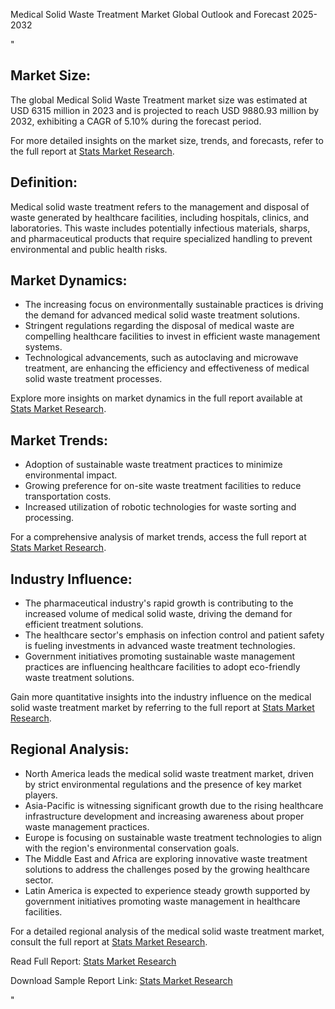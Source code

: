 Medical Solid Waste Treatment Market Global Outlook and Forecast 2025-2032

"<h2>Market Size:</h2>
<p>The global Medical Solid Waste Treatment market size was estimated at USD 6315 million in 2023 and is projected to reach USD 9880.93 million by 2032, exhibiting a CAGR of 5.10% during the forecast period.</p>
<p>For more detailed insights on the market size, trends, and forecasts, refer to the full report at <a href='https://www.statsmarketresearch.com/global-medical-solid-waste-treatment-2025-2032-140-8030985'>Stats Market Research</a>.</p>

<h2>Definition:</h2>
<p>Medical solid waste treatment refers to the management and disposal of waste generated by healthcare facilities, including hospitals, clinics, and laboratories. This waste includes potentially infectious materials, sharps, and pharmaceutical products that require specialized handling to prevent environmental and public health risks.</p>

<h2>Market Dynamics:</h2>
<ul>
<li>The increasing focus on environmentally sustainable practices is driving the demand for advanced medical solid waste treatment solutions.</li>
<li>Stringent regulations regarding the disposal of medical waste are compelling healthcare facilities to invest in efficient waste management systems.</li>
<li>Technological advancements, such as autoclaving and microwave treatment, are enhancing the efficiency and effectiveness of medical solid waste treatment processes.</li>
</ul>
<p>Explore more insights on market dynamics in the full report available at <a href='https://www.statsmarketresearch.com/global-medical-solid-waste-treatment-2025-2032-140-8030985'>Stats Market Research</a>.</p>

<h2>Market Trends:</h2>
<ul>
<li>Adoption of sustainable waste treatment practices to minimize environmental impact.</li>
<li>Growing preference for on-site waste treatment facilities to reduce transportation costs.</li>
<li>Increased utilization of robotic technologies for waste sorting and processing.</li>
</ul>
<p>For a comprehensive analysis of market trends, access the full report at <a href='https://www.statsmarketresearch.com/global-medical-solid-waste-treatment-2025-2032-140-8030985'>Stats Market Research</a>.</p>

<h2>Industry Influence:</h2>
<ul>
<li>The pharmaceutical industry's rapid growth is contributing to the increased volume of medical solid waste, driving the demand for efficient treatment solutions.</li>
<li>The healthcare sector's emphasis on infection control and patient safety is fueling investments in advanced waste treatment technologies.</li>
<li>Government initiatives promoting sustainable waste management practices are influencing healthcare facilities to adopt eco-friendly waste treatment solutions.</li>
</ul>
<p>Gain more quantitative insights into the industry influence on the medical solid waste treatment market by referring to the full report at <a href='https://www.statsmarketresearch.com/global-medical-solid-waste-treatment-2025-2032-140-8030985'>Stats Market Research</a>.</p>

<h2>Regional Analysis:</h2>
<ul>
<li>North America leads the medical solid waste treatment market, driven by strict environmental regulations and the presence of key market players.</li>
<li>Asia-Pacific is witnessing significant growth due to the rising healthcare infrastructure development and increasing awareness about proper waste management practices.</li>
<li>Europe is focusing on sustainable waste treatment technologies to align with the region's environmental conservation goals.</li>
<li>The Middle East and Africa are exploring innovative waste treatment solutions to address the challenges posed by the growing healthcare sector.</li>
<li>Latin America is expected to experience steady growth supported by government initiatives promoting waste management in healthcare facilities.</li>
</ul>
<p>For a detailed regional analysis of the medical solid waste treatment market, consult the full report at <a href='https://www.statsmarketresearch.com/global-medical-solid-waste-treatment-2025-2032-140-8030985'>Stats Market Research</a>.</p>

<p>Read Full Report: <a href='https://www.statsmarketresearch.com/global-medical-solid-waste-treatment-2025-2032-140-8030985'>Stats Market Research</a></p>
<p>Download Sample Report Link: <a href='https://www.statsmarketresearch.com/download-free-sample/8030985/global-medical-solid-waste-treatment-2025-2032-140'>Stats Market Research</a></p>"
